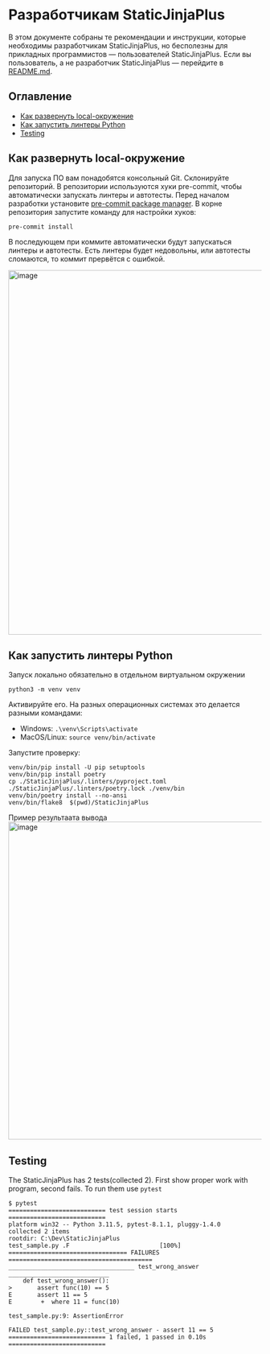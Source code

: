 # Разработчикам StaticJinjaPlus

В этом документе собраны те рекомендации и инструкции, которые необходимы разработчикам StaticJinjaPlus, но бесполезны для прикладных программистов — пользователей StaticJinjaPlus. Если вы пользователь, а не разработчик StaticJinjaPlus — перейдите в [README.md](https://github.com/MrDave/StaticJinjaPlus/blob/main/README.md).

## Оглавление

- [Как развернуть local-окружение](#Как-развернуть-local-окружение)
- [Как запустить линтеры Python](#Как-запустить-линтеры-Python)
- [Testing](#Testing)


## Как развернуть local-окружение

  Для запуска ПО вам понадобятся консольный Git.
  Склонируйте репозиторий.
  В репозитории используются хуки pre-commit, чтобы автоматически запускать линтеры и автотесты. Перед началом разработки установите [pre-commit package manager](https://pre-commit.com).
  В корне репозитория запустите команду для настройки хуков:

```
pre-commit install
```

  В последующем при коммите автоматически будут запускаться линтеры и автотесты. Есть линтеры будет недовольны, или автотесты сломаются, то коммит прервётся с ошибкой.

<img width="725" alt="image" src="https://github.com/SGKespace/StaticJinjaPlus/assets/55636018/9ce1b85c-fd69-45dd-9846-77c0fc2b3d22">



## Как запустить линтеры Python
  Запуск локально обязательно в отдельном виртуальном окружении

```
python3 -m venv venv
```
  
Активируйте его. На разных операционных системах это делается разными командами:

- Windows: `.\venv\Scripts\activate`
- MacOS/Linux: `source venv/bin/activate`

Запустите проверку:
```
venv/bin/pip install -U pip setuptools
venv/bin/pip install poetry
cp ./StaticJinjaPlus/.linters/pyproject.toml ./StaticJinjaPlus/.linters/poetry.lock ./venv/bin
venv/bin/poetry install --no-ansi
venv/bin/flake8  $(pwd)/StaticJinjaPlus
```
Пример результаата вывода
<img width="632" alt="image" src="https://github.com/SGKespace/StaticJinjaPlus/assets/55636018/d652d97e-5265-4735-8730-5b9c83f1c24d">


## Testing

The StaticJinjaPlus has 2 tests(collected 2). First show proper work with program, second fails. To run them use `pytest`

```shell
$ pytest
=========================== test session starts ===========================
platform win32 -- Python 3.11.5, pytest-8.1.1, pluggy-1.4.0
collected 2 items
rootdir: C:\Dev\StaticJinjaPlus
test_sample.py .F                         [100%]
================================= FAILURES ========================================
___________________________________ test_wrong_answer ____________________________
    def test_wrong_answer():
>       assert func(10) == 5
E       assert 11 == 5
E        +  where 11 = func(10)

test_sample.py:9: AssertionError

FAILED test_sample.py::test_wrong_answer - assert 11 == 5
=========================== 1 failed, 1 passed in 0.10s ===========================
